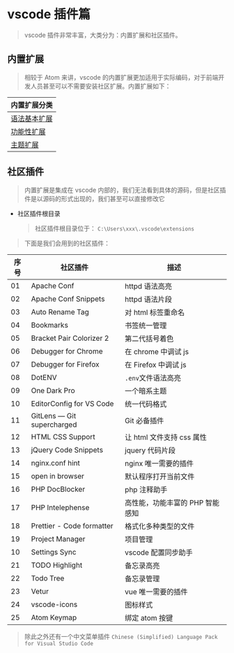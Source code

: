 # vscode 插件篇

> vscode 插件非常丰富，大类分为：内置扩展和社区插件。

## 内置扩展

> 相较于 Atom 来讲，vscode 的内置扩展更加适用于实际编码，对于前端开发人员甚至可以不需要安装社区扩展。内置扩展如下：

| 内置扩展分类                           |
| -------------------------------------- |
| [语法基本扩展](./core/语法基本扩展.md) |
| [功能性扩展](./core/功能性扩展.md)     |
| [主题扩展](./core/主题扩展.md)         |

## 社区插件

> 内置扩展是集成在 vscode 内部的，我们无法看到具体的源码，但是社区插件是以源码的形式出现的，我们甚至可以直接修改它

- 社区插件根目录

  > 社区插件根目录位于： `C:\Users\xxx\.vscode\extensions`

> 下面是我们会用到的社区插件：

| 序号 | 社区插件                   | 描述                            |
| ---- | -------------------------- | ------------------------------- |
| 01   | Apache Conf                | httpd 语法高亮                  |
| 02   | Apache Conf Snippets       | httpd 语法片段                  |
| 03   | Auto Rename Tag            | 对 html 标签重命名              |
| 04   | Bookmarks                  | 书签统一管理                    |
| 05   | Bracket Pair Colorizer 2   | 第二代括号着色                  |
| 06   | Debugger for Chrome        | 在 chrome 中调试 js             |
| 07   | Debugger for Firefox       | 在 Firefox 中调试 js            |
| 08   | DotENV                     | `.env`文件语法高亮              |
| 09   | One Dark Pro               | 一个暗系主题                    |
| 10   | EditorConfig for VS Code   | 统一代码格式                    |
| 11   | GitLens — Git supercharged | Git 必备插件                    |
| 12   | HTML CSS Support           | 让 html 文件支持 css 属性       |
| 13   | jQuery Code Snippets       | jquery 代码片段                 |
| 14   | nginx.conf hint            | nginx 唯一需要的插件            |
| 15   | open in browser            | 默认程序打开当前文件            |
| 16   | PHP DocBlocker             | php 注释助手                    |
| 17   | PHP Intelephense           | 高性能，功能丰富的 PHP 智能感知 |
| 18   | Prettier - Code formatter  | 格式化多种类型的文件            |
| 19   | Project Manager            | 项目管理                        |
| 10   | Settings Sync              | vscode 配置同步助手             |
| 21   | TODO Highlight             | 备忘录高亮                      |
| 22   | Todo Tree                  | 备忘录管理                      |
| 23   | Vetur                      | vue 唯一需要的插件              |
| 24   | vscode-icons               | 图标样式                        |
| 25   | Atom Keymap                | 绑定 atom 按键                  |

> 除此之外还有一个中文菜单插件 `Chinese (Simplified) Language Pack for Visual Studio Code`
